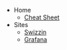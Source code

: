 <!-- _navbar.md -->

* Home
  * [Cheat Sheet](/home/cheatsheet.md)
* Sites
  * [Swizzin](http://plex.local)
  * [Grafana](http://monit.local)
